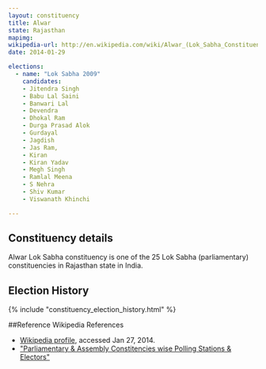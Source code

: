 ```yaml
---
layout: constituency
title: Alwar
state: Rajasthan
mapimg: 
wikipedia-url: http://en.wikipedia.com/wiki/Alwar_(Lok_Sabha_Constituency)
date: 2014-01-29

elections: 
  - name: "Lok Sabha 2009"
    candidates: 
    - Jitendra Singh 
    - Babu Lal Saini 
    - Banwari Lal 
    - Devendra 
    - Dhokal Ram 
    - Durga Prasad Alok 
    - Gurdayal 
    - Jagdish 
    - Jas Ram, 
    - Kiran 
    - Kiran Yadav 
    - Megh Singh 
    - Ramlal Meena 
    - S Nehra 
    - Shiv Kumar 
    - Viswanath Khinchi 

---
```

## Constituency details
Alwar Lok Sabha constituency is one of the 25 Lok Sabha (parliamentary) constituencies in Rajasthan state in India.




## Election History
{% include "constituency_election_history.html" %}

##Reference
Wikipedia References
- [Wikipedia profile]({{page.profile.wikipedia}}), accessed Jan 27, 2014.
- ["Parliamentary & Assembly Constitencies wise Polling Stations & Electors"][wiki1]

[wiki1]: http://ceorajasthan.nic.in/PC-ACWISE-ELECTORS.pdf
